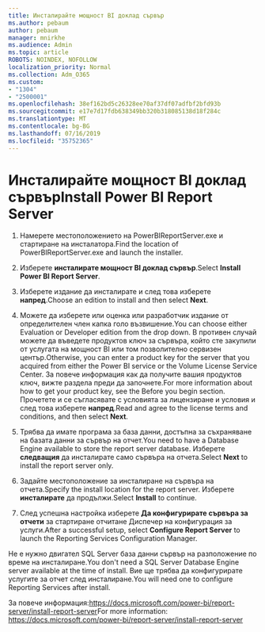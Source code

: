 ```yaml
---
title: Инсталирайте мощност BI доклад сървър
ms.author: pebaum
author: pebaum
manager: mnirkhe
ms.audience: Admin
ms.topic: article
ROBOTS: NOINDEX, NOFOLLOW
localization_priority: Normal
ms.collection: Adm_O365
ms.custom:
- "1304"
- "2500001"
ms.openlocfilehash: 38ef162bd5c26328ee70af37df07adfbf2bfd93b
ms.sourcegitcommit: e17e7d17fdb638349bb320b318085138d18f284c
ms.translationtype: MT
ms.contentlocale: bg-BG
ms.lasthandoff: 07/16/2019
ms.locfileid: "35752365"
---
```

# <a name="install-power-bi-report-server"></a><span data-ttu-id="15af9-102">Инсталирайте мощност BI доклад сървър</span><span class="sxs-lookup"><span data-stu-id="15af9-102">Install Power BI Report Server</span></span>

1. <span data-ttu-id="15af9-103">Намерете местоположението на PowerBIReportServer.exe и стартиране на инсталатора.</span><span class="sxs-lookup"><span data-stu-id="15af9-103">Find the location of PowerBIReportServer.exe and launch the installer.</span></span>

2. <span data-ttu-id="15af9-104">Изберете **инсталирате мощност BI доклад сървър**.</span><span class="sxs-lookup"><span data-stu-id="15af9-104">Select **Install Power BI Report Server**.</span></span>

3. <span data-ttu-id="15af9-105">Изберете издание да инсталирате и след това изберете **напред**.</span><span class="sxs-lookup"><span data-stu-id="15af9-105">Choose an edition to install and then select **Next**.</span></span>

4. <span data-ttu-id="15af9-106">Можете да изберете или оценка или разработчик издание от определителен член капка голо възвишение.</span><span class="sxs-lookup"><span data-stu-id="15af9-106">You can choose either Evaluation or Developer edition from the drop down.</span></span>  <span data-ttu-id="15af9-107">В противен случай можете да въведете продуктов ключ за сървъра, който сте закупили от услугата на мощност BI или том позволително сервизен център.</span><span class="sxs-lookup"><span data-stu-id="15af9-107">Otherwise, you can enter a product key for the server that you acquired from either the Power BI service or the Volume License Service Center.</span></span> <span data-ttu-id="15af9-108">За повече информация как да получите вашия продуктов ключ, вижте раздела преди да започнете.</span><span class="sxs-lookup"><span data-stu-id="15af9-108">For more information about how to get your product key, see the Before you begin section.</span></span> <span data-ttu-id="15af9-109">Прочетете и се съгласявате с условията за лицензиране и условия и след това изберете **напред**.</span><span class="sxs-lookup"><span data-stu-id="15af9-109">Read and agree to the license terms and conditions, and then select **Next**.</span></span>

5. <span data-ttu-id="15af9-110">Трябва да имате програма за база данни, достъпна за съхраняване на базата данни за сървър на отчет.</span><span class="sxs-lookup"><span data-stu-id="15af9-110">You need to have a Database Engine available to store the report server database.</span></span> <span data-ttu-id="15af9-111">Изберете **следващия** да инсталирате само сървъра на отчета.</span><span class="sxs-lookup"><span data-stu-id="15af9-111">Select **Next** to install the report server only.</span></span>

6. <span data-ttu-id="15af9-112">Задайте местоположение за инсталиране на сървъра на отчета.</span><span class="sxs-lookup"><span data-stu-id="15af9-112">Specify the install location for the report server.</span></span> <span data-ttu-id="15af9-113">Изберете **инсталирате** да продължи.</span><span class="sxs-lookup"><span data-stu-id="15af9-113">Select **Install** to continue.</span></span>

7. <span data-ttu-id="15af9-114">След успешна настройка изберете **Да конфигурирате сървъра за отчети** за стартиране отчитане Диспечер на конфигурация за услуги.</span><span class="sxs-lookup"><span data-stu-id="15af9-114">After a successful setup, select **Configure Report Server** to launch the Reporting Services Configuration Manager.</span></span>

<span data-ttu-id="15af9-115">Не е нужно двигател SQL Server база данни сървър на разположение по време на инсталиране.</span><span class="sxs-lookup"><span data-stu-id="15af9-115">You don't need a SQL Server Database Engine server available at the time of install.</span></span> <span data-ttu-id="15af9-116">Вие ще трябва да конфигурирате услугите за отчет след инсталиране.</span><span class="sxs-lookup"><span data-stu-id="15af9-116">You will need one to configure Reporting Services after install.</span></span>

<span data-ttu-id="15af9-117">За повече информация:https://docs.microsoft.com/power-bi/report-server/install-report-server</span><span class="sxs-lookup"><span data-stu-id="15af9-117">For more information: https://docs.microsoft.com/power-bi/report-server/install-report-server</span></span>
